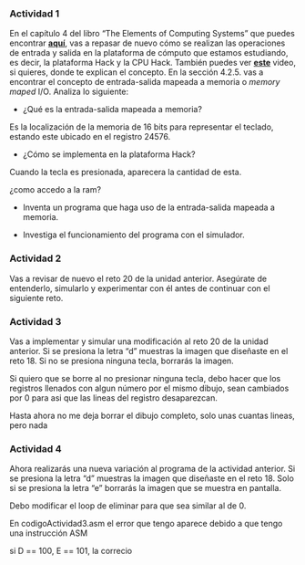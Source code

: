 ### Actividad 1

En el capítulo 4 del libro “The Elements of Computing Systems” que puedes encontrar [**aquí**](https://www.nand2tetris.org/_files/ugd/44046b_7ef1c00a714c46768f08c459a6cab45a.pdf), vas a repasar de nuevo cómo se realizan las operaciones de entrada y salida en la plataforma de cómputo que estamos estudiando, es decir, la plataforma Hack y la CPU Hack. También puedes ver [**este**](https://youtu.be/gTOFd80QfBU?si=6FLpT907cx1Q_NDB) video, si quieres, donde te explican el concepto. En la sección 4.2.5. vas a encontrar el concepto de entrada-salida mapeada a memoria o *memory maped* I/O. Analiza lo siguiente:

- ¿Qué es la entrada-salida mapeada a memoria?

Es la localización de la memoria de 16 bits para representar el teclado, estando este ubicado en el registro 24576.

- ¿Cómo se implementa en la plataforma Hack?

Cuando la tecla es presionada, aparecera la cantidad de esta.

¿como accedo a la ram?

- Inventa un programa que haga uso de la entrada-salida mapeada a memoria.



- Investiga el funcionamiento del programa con el simulador.



### Actividad 2

Vas a revisar de nuevo el reto 20 de la unidad anterior. Asegúrate de entenderlo, simularlo y experimentar con él antes de continuar con el siguiente reto.

### Actividad 3

Vas a implementar y simular una modificación al reto 20 de la unidad anterior. Si se presiona la letra “d” muestras la imagen que diseñaste en el reto 18. Si no se presiona ninguna tecla, borrarás la imagen. 

Si quiero que se borre al no presionar ninguna tecla, debo hacer que los registros llenados con algun número por el mismo dibujo, sean cambiados por 0 para asi que las lineas del registro desaparezcan.


Hasta ahora no me deja borrar el dibujo completo, solo unas cuantas lineas, pero nada

### Actividad 4

Ahora realizarás una nueva variación al programa de la actividad anterior. Si se presiona la letra “d” muestras la imagen que diseñaste en el reto 18. Solo si se presiona la letra “e” borrarás la imagen que se muestra en pantalla.

Debo modificar el loop de eliminar para que sea similar al de 0.

En codigoActividad3.asm el error que tengo aparece debido a que tengo una instrucción ASM

si D == 100, E == 101, la correcio